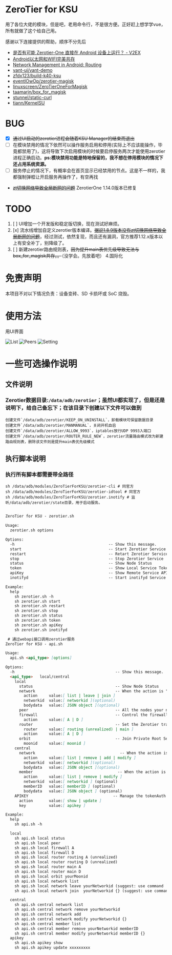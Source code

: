# ZeroTier for KSU

用了各位大佬的模块，但是吧，老用命令行，不是很方便。正好赶上想学学vue，所有就做了这个给自己用。

感谢以下连接提供的帮助，顺序不分先后

- [是否有可能 Zerotier-One 直接在 Android 设备上运行？ - V2EX](https://v2ex.com/t/863131)
- [Android以太网和WIFI完美共存](https://blog.csdn.net/G_Rookie/article/details/109679262)
- [Network Management in Android: Routing](https://yotam.net/posts/network-management-in-android-routing/)
- [vant-ui/vant-demo](https://github.com/vant-ui/vant-demo/tree/master/vant/vite)
- [zfdx123/build-k40-ksu](https://github.com/zfdx123/build-k40-ksu)
- [eventlOwOp/zerotier-magisk](https://github.com/eventlOwOp/zerotier-magisk/tree/master/zerotier)
- [linuxscreen/ZeroTierOneForMagisk](https://github.com/linuxscreen/ZeroTierOneForMagisk)
- [taamarin/box_for_magisk](https://github.com/taamarin/box_for_magisk/blob/master/box/scripts/box.inotify)
- [stunnel/static-curl](https://github.com/stunnel/static-curl)
- [tiann/KernelSU](https://github.com/tiann/KernelSU)

# BUG

- [x] ~~通过UI启动的zerotier进程会随着KSU Manager的结束而退出~~
- [ ] 在模块禁用的情况下依然可以操作服务启用和停用(实际上不应该能操作，毕竟都禁用了)，这将导致下次启用模块的时候要启停服务两次才能使用zerotier进程正确启动。**ps:模块禁用功能是特地保留的，我不想在停用模块的情况下还占用系统资源。**
- [ ] 服务停止的情况下，有概率会在首页显示已经禁用的节点。这是不一样的，我都强制弹框让开启服务再操作了，有空再找
- ~~[zt切换网络导致全局断网的问题](https://github.com/eventlOwOp/zerotier-magisk/issues/7#issuecomment-2069526989)~~ ZerotierOne 1.14.0版本已修复

# TODO

1. [ ] UI增加一个开发版和稳定版切换，现在测试好麻烦。
2. [x] 流水线增加自定义zerotier版本编译。[~~据说1.8.9版本没有zt切换网络导致全局断网的问题~~](https://github.com/eventlOwOp/zerotier-magisk/issues/7#issuecomment-2069526989)，经过测试，依然复现，而且还有漏洞，官方推荐1.12.x版本以上有安全补丁，别降级了。
3. [ ] 新建zerotier路由规则表，~~因为提升main表优先级导致无法与box_for_magisk共存。。~~（没学会。先放着吧）
4.国际化

# 免责声明

本项目不对以下情况负责：设备变砖、SD 卡损坏或 SoC 烧毁。

# 使用方法

用UI界面

![List](https://github.com/powerAn2020/ZeroTierOneForKSU/assets/25736019/a20e0eeb-2813-40dd-892c-c3f44fff77c2)
![Peers](https://github.com/powerAn2020/ZeroTierOneForKSU/assets/25736019/61040bcb-8b51-4521-a35a-a2e793df3bb1)
![Setting](https://github.com/powerAn2020/ZeroTierOneForKSU/assets/25736019/05f3e070-6fd7-48a3-9afb-22fb4cfff56a)

# 一些可选操作说明

## 文件说明

### Zerotier数据目录:`/data/adb/zerotier`；虽然UI都实现了，但是还是说明下，给自己备忘下；在该目录下创建以下文件可以做到

    创建文件`/data/adb/zerotier/KEEP_ON_UNINSTALL`，卸载模块可保留数据目录
    创建文件`/data/adb/zerotier/MANMANUAL`，关闭开机自启
    创建文件`/data/adb/zerotier/ALLOW_9993`，iptables放行UDP 9993入端口
    创建文件`/data/adb/zerotier/ROUTER_RULE_NEW`，zerotier流量路由模式改为新建路由规则表，删除该文件则是提升main表优先级模式

## 执行脚本说明

### 执行所有脚本都需要带全路径

```Shell
sh /data/adb/modules/ZeroTierForKSU/zerotier-cli # 同官方
sh /data/adb/modules/ZeroTierForKSU/zerotier-idtool # 同官方
sh /data/adb/modules/ZeroTierForKSU/zerotier.inotify # 监听/data/adb/zerotier/state目录，用于启动服务。
```

```markdown

ZeroTier for KSU - zerotier.sh

Usage:
  zerotier.sh options

Options:
  -h                                         -- Show this message.
  start                                      -- Start Zerotier Service
  restart                                    -- Retart Zerotier Service
  stop                                       -- Stop Zerotier Service
  status                                     -- Show Node Status
  token                                      -- Show Local Service Token
  apiKey                                     -- Show Remote Service APIKEY
  inotifyd                                   -- Start inotifyd Service

Example:
  help
    sh zerotier.sh -h
    sh zerotier.sh start
    sh zerotier.sh restart
    sh zerotier.sh stop
    sh zerotier.sh status
    sh zerotier.sh token
    sh zerotier.sh apiKey
    sh zerotier.sh inotifyd

 # 通过webapi接口调用zerotier服务
ZeroTier for KSU - api.sh

Usage:
  api.sh <api_type> [options]

Options:
  -h                                            -- Show this message.
  <api_type>   local/central
    local
      status                                    -- Show Node Status
      network                                   -- When the action is "list", "networkid" and "bodydata" are optional. When the action is "leave", "bodydata" is optional. When the action is "join", "networkid" and "bodydata" are required.
        action     value:[ list | leave | join ]
        networkid  value:[ networkid ](optional)
        bodydata   value:[ JSON object ](optional)
      peer                                      -- All the nodes your node knows about
      firewall                                  -- Control the firewall to allow traffic into port 9993
        action     value:[ A | D ]
      router                                    -- Set the Zerotier traffic routing method
        router     value:[ routing (unrealized) | main ]
        action     value:[ A | D ]
      orbit                                     -- Join Private Root Servers
        moonid     value:[ moonid ]
    central
      network                                     -- When the action is "list", "networkid" and "bodydata" are optional. When the action is "remove", "bodydata" is optional. When the action is "add", No parameters are required. When the action is "modify", "networkid" and "bodydata" are required.
        action     value:[ list | remove | add | modify ]
        networkid  value:[ networkid ](optional)
        bodydata   value:[ JSON object ](optional)
      member                                     -- When the action is "list", "bodydata" and "memberID" are optional. When the action is "remove", "bodydata" is optional. When the action is "modify", "networkid", "memberID" and "bodydata" are required.
        action     value:[ list | remove | modify ]
        networkid  value:[ networkid ] (optional)
        memberID   value:[ memberID ] (optional)
        bodydata   value:[ JSON object ] (optional)
    APIKEY                                     -- Manage the tokenAuth for accessing the central API
      action       value:[ show | update ]
      key          value:[ apikey ]

Example:
  help
    sh api.sh -h

  local
    sh api.sh local status
    sh api.sh local peer
    sh api.sh local firewall A
    sh api.sh local firewall D
    sh api.sh local router routing A (unrealized)
    sh api.sh local router routing D (unrealized)
    sh api.sh local router main A
    sh api.sh local router main D
    sh api.sh local orbit yourMoonid
    sh api.sh local network list
    sh api.sh local network leave yourNetworkid (suggest: use command `zerotier-cli leave yourNetworkid`)
    sh api.sh local network join  yourNetworkid {} (suggest: use command `zerotier-cli join yourNetworkid`)

  central
    sh api.sh central network list
    sh api.sh central network remove yourNetworkid
    sh api.sh central network add
    sh api.sh central network modify yourNetworkid {}
    sh api.sh central member list
    sh api.sh central member remove yourNetworkid memberID
    sh api.sh central member modify yourNetworkid memberID {}
  apikey
    sh api.sh apikey show
    sh api.sh apikey update xxxxxxxxx
```
